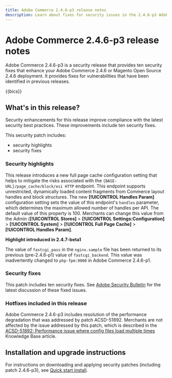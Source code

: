 ```yaml
---
title: Adobe Commerce 2.4.6-p3 release notes
description: Learn about fixes for security issues in the 2.4.6-p3 Adobe Commerce release.
---
```


# Adobe Commerce 2.4.6-p3 release notes

Adobe Commerce 2.4.6-p3 is a security release that provides ten security fixes that enhance your Adobe Commerce 2.4.6 or Magento Open Source 2.4.6 deployment. It provides fixes for vulnerabilities that have been identified in previous releases.

{{bics}}

## What's in this release?

Security enhancements for this release improve compliance with the latest security best practices. These improvements include ten security fixes.

This security patch includes:

* security highlights
* security fixes

### Security highlights

This release introduces a new full page cache configuration setting that helps to mitigate the risks associated with the `{BASE-URL}/page_cache/block/esi HTTP` endpoint. This endpoint supports unrestricted, dynamically loaded content fragments from Commerce layout handles and block structures. The new **[!UICONTROL Handles Param]** configuration setting sets the value of this endpoint's `handles` parameter, which determines the maximum allowed number of handles per API. The default value of this property is 100. Merchants can change this value from the Admin (**[!UICONTROL Stores]** > **[!UICONTROL Settings:Configuration]** > **[!UICONTROL System]** > **[!UICONTROL Full Page Cache]** > **[!UICONTROL Handles Param]**. <!-- AC-9113 -->

**Highlight introduced in 2.4.7-beta1**

The value of `fastcgi_pass` in the `nginx.sample` file has been returned to its previous (pre-2.4.6-p1) value of `fastcgi_backend`. This value was inadvertently changed to `php-fpm:9000` in Adobe Commerce 2.4.6-p1.

### Security fixes

This patch includes ten security fixes. See [Adobe Security Bulletin](https://helpx.adobe.com/security/products/magento/apsb23-42.html) for the latest discussion of these fixed issues.

### Hotfixes included in this release

Adobe Commerce 2.4.6-p3 includes resolution of the performance degradation that was addressed by patch ACSD-51892. Merchants are not affected by the issue addressed by this patch, which is described in the [ACSD-51892: Performance issue where config files load multiple times](https://experienceleague.adobe.com/docs/commerce-knowledge-base/kb/support-tools/patches/v1-1-33/acsd-51892-performance-issue-where-config-files-load-multiple-times.html) Knowledge Base article.


## Installation and upgrade instructions

For instructions on downloading and applying security patches (including patch 2.4.6-p3), see [Quick start install](../../../installation/composer.md).

